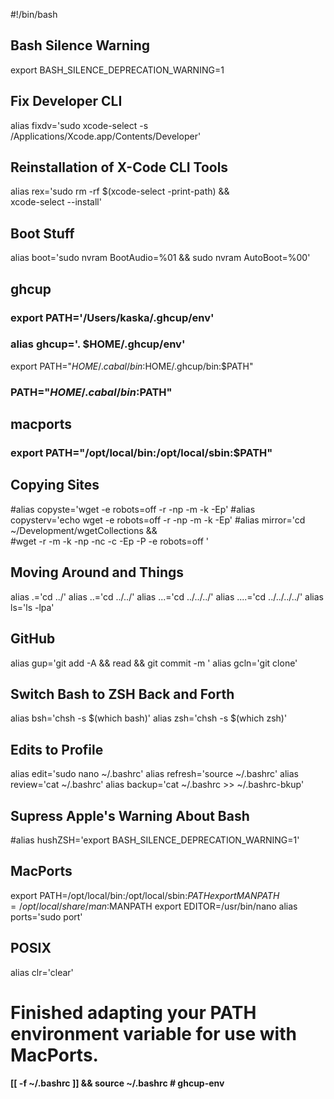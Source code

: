#!/bin/bash

## Bash Silence Warning
export BASH_SILENCE_DEPRECATION_WARNING=1

## Fix Developer CLI
alias fixdv='sudo xcode-select -s /Applications/Xcode.app/Contents/Developer'

## Reinstallation of X-Code CLI Tools
alias rex='sudo rm -rf $(xcode-select -print-path) && \
xcode-select --install'

## Boot Stuff
alias boot='sudo nvram BootAudio=%01 && sudo nvram AutoBoot=%00'

## ghcup
### export PATH='/Users/kaska/.ghcup/env'
### alias ghcup='. $HOME/.ghcup/env'
export PATH="$HOME/.cabal/bin:$HOME/.ghcup/bin:$PATH"
### PATH="$HOME/.cabal/bin:$PATH"

## macports
### export PATH="/opt/local/bin:/opt/local/sbin:$PATH"

## Copying Sites
#alias copyste='wget -e robots=off -r -np -m -k -Ep'
#alias copysterv='echo wget -e robots=off -r -np -m -k -Ep'
#alias mirror='cd ~/Development/wgetCollections && \
#wget -r -m -k -np -nc -c -Ep -P -e robots=off '

## Moving Around and Things
alias .='cd ../'
alias ..='cd ../../'
alias ...='cd ../../../'
alias ....='cd ../../../../'
alias ls='ls -lpa'

## GitHub
alias gup='git add -A && read && git commit -m '
alias gcln='git clone'

## Switch Bash to ZSH Back and Forth
alias bsh='chsh -s $(which bash)'
alias zsh='chsh -s $(which zsh)'

## Edits to Profile
alias edit='sudo nano ~/.bashrc'
alias refresh='source ~/.bashrc'
alias review='cat ~/.bashrc'
alias backup='cat ~/.bashrc >> ~/.bashrc-bkup'

## Supress Apple's Warning About Bash
#alias hushZSH='export BASH_SILENCE_DEPRECATION_WARNING=1'

## MacPorts
export PATH=/opt/local/bin:/opt/local/sbin:$PATH
export MANPATH=/opt/local/share/man:$MANPATH
export EDITOR=/usr/bin/nano
alias ports='sudo port'

## POSIX
alias clr='clear'

# Finished adapting your PATH environment variable for use with MacPorts.

#### [[ -f ~/.bashrc ]] && source ~/.bashrc # ghcup-env

